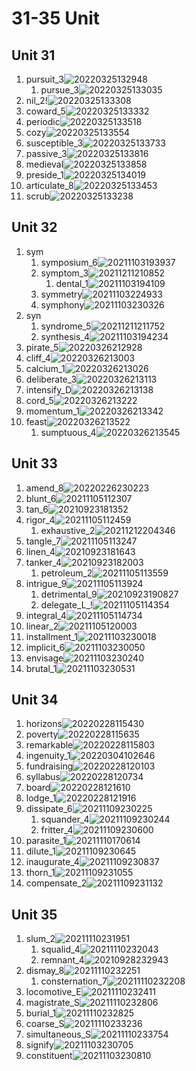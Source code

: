 # 31-35 Unit

## Unit 31

1. pursuit_3![20220325132948](https://raw.githubusercontent.com/Logible/Image/main/note_image/20220325132948.png)
    1. pursue_3![20220325133035](https://raw.githubusercontent.com/Logible/Image/main/note_image/20220325133035.png)
2. nil_2!![20220325133308](https://raw.githubusercontent.com/Logible/Image/main/note_image/20220325133308.png)
3. coward_5![20220325133332](https://raw.githubusercontent.com/Logible/Image/main/note_image/20220325133332.png)
4. periodic![20220325133518](https://raw.githubusercontent.com/Logible/Image/main/note_image/20220325133518.png)
5. cozy![20220325133554](https://raw.githubusercontent.com/Logible/Image/main/note_image/20220325133554.png)
6. susceptible_3![20220325133733](https://raw.githubusercontent.com/Logible/Image/main/note_image/20220325133733.png)
7. passive_3![20220325133816](https://raw.githubusercontent.com/Logible/Image/main/note_image/20220325133816.png)
8. medieval![20220325133858](https://raw.githubusercontent.com/Logible/Image/main/note_image/20220325133858.png)
9. preside_1![20220325134019](https://raw.githubusercontent.com/Logible/Image/main/note_image/20220325134019.png)
10. articulate_8![20220325133453](https://raw.githubusercontent.com/Logible/Image/main/note_image/20220325133453.png)
11. scrub![20220325133238](https://raw.githubusercontent.com/Logible/Image/main/note_image/20220325133238.png)

## Unit 32

1. sym
    1. symposium_6![20211103193937](https://raw.githubusercontent.com/Logible/Image/main/note_image/20211103193937.png)
    2. symptom_3![20211211210852](https://raw.githubusercontent.com/Logible/Image/main/note_image/20211211210852.png)
       1. dental_1![20211103194109](https://raw.githubusercontent.com/Logible/Image/main/note_image/20211103194109.png)
    3. symmetry![20211103224933](https://raw.githubusercontent.com/Logible/Image/main/note_image/20211103224933.png)
    4. symphony![20211103230326](https://raw.githubusercontent.com/Logible/Image/main/note_image/20211103230326.png)
2. syn
    1. syndrome_5![20211211211752](https://raw.githubusercontent.com/Logible/Image/main/note_image/20211211211752.png)
    2. synthesis_4![20211103194234](https://raw.githubusercontent.com/Logible/Image/main/note_image/20211103194234.png)
3. pirate_5![20220326212928](https://raw.githubusercontent.com/Logible/Image/main/note_image/20220326212928.png)
4. cliff_4![20220326213003](https://raw.githubusercontent.com/Logible/Image/main/note_image/20220326213003.png)
5. calcium_1![20220326213026](https://raw.githubusercontent.com/Logible/Image/main/note_image/20220326213026.png)
6. deliberate_3![20220326213113](https://raw.githubusercontent.com/Logible/Image/main/note_image/20220326213113.png)
7. intensify_D![20220326213138](https://raw.githubusercontent.com/Logible/Image/main/note_image/20220326213138.png)
8. cord_5![20220326213222](https://raw.githubusercontent.com/Logible/Image/main/note_image/20220326213222.png)
9. momentum_1![20220326213342](https://raw.githubusercontent.com/Logible/Image/main/note_image/20220326213342.png)
10. feast![20220326213522](https://raw.githubusercontent.com/Logible/Image/main/note_image/20220326213522.png)
    1. sumptuous_4![20220326213545](https://raw.githubusercontent.com/Logible/Image/main/note_image/20220326213545.png)

## Unit 33

1. amend_8![20220226230223](https://raw.githubusercontent.com/Logible/Image/main/note_image/20220226230223.png)
2. blunt_6![20211105112307](https://raw.githubusercontent.com/Logible/Image/main/note_image/20211105112307.png)
3. tan_6![20210923181352](https://raw.githubusercontent.com/Logible/Image/main/note_image/20210923181352.png)
4. rigor_4![20211105112459](https://raw.githubusercontent.com/Logible/Image/main/note_image/20211105112459.png)
    1. exhaustive_2![20211212204346](https://raw.githubusercontent.com/Logible/Image/main/note_image/20211212204346.png)
5. tangle_7![20211105113247](https://raw.githubusercontent.com/Logible/Image/main/note_image/20211105113247.png)
6. linen_4![20210923181643](https://raw.githubusercontent.com/Logible/Image/main/note_image/20210923181643.png)
7. tanker_4![20210923182003](https://raw.githubusercontent.com/Logible/Image/main/note_image/20210923182003.png)
    1. petroleum_2![20211105113559](https://raw.githubusercontent.com/Logible/Image/main/note_image/20211105113559.png)
8. intrigue_9![20211105113924](https://raw.githubusercontent.com/Logible/Image/main/note_image/20211105113924.png)
    1. detrimental_9![20210923190827](https://raw.githubusercontent.com/Logible/Image/main/note_image/20210923190827.png)
    2. delegate_L_!![20211105114354](https://raw.githubusercontent.com/Logible/Image/main/note_image/20211105114354.png)
9. integral_4![20211105114734](https://raw.githubusercontent.com/Logible/Image/main/note_image/20211105114734.png)
10. linear_2![20211105120003](https://raw.githubusercontent.com/Logible/Image/main/note_image/20211105120003.png)
11. installment_1![20211103230018](https://raw.githubusercontent.com/Logible/Image/main/note_image/20211103230018.png)
12. implicit_6![20211103230050](https://raw.githubusercontent.com/Logible/Image/main/note_image/20211103230050.png)
13. envisage![20211103230240](https://raw.githubusercontent.com/Logible/Image/main/note_image/20211103230240.png)
14. brutal_1![20211103230531](https://raw.githubusercontent.com/Logible/Image/main/note_image/20211103230531.png)

## Unit 34

1. horizons![20220228115430](https://raw.githubusercontent.comLogible/Image/main/note_image/20220228115430.png)
2. poverty![20220228115635](https://raw.githubusercontent.com/Logible/Image/main/note_image/20220228115635.png)
3. remarkable![20220228115803](https://raw.githubusercontent.com/Logible/Image/main/note_image/20220228115803.png)
4. ingenuity_1![20220304102646](https://raw.githubusercontent.com/Logible/Image/main/note_image/20220304102646.png)
5. fundraising![20220228120103](https://raw.githubusercontent.com/Logible/Image/main/note_image/20220228120103.png)
6. syllabus![20220228120734](https://raw.githubusercontent.com/Logible/Image/main/note_image/20220228120734.png)
7. board![20220228121610](https://raw.githubusercontent.com/Logible/Image/main/note_image/20220228121610.png)
8. lodge_1![20220228121916](https://raw.githubusercontent.com/Logible/Image/main/note_image/20220228121916.png)
9. dissipate_6![20211109230225](https://raw.githubusercontent.com/Logible/Image/main/note_image/20211109230225.png)
    1. squander_4![20211109230244](https://raw.githubusercontent.com/Logible/Image/main/note_image/20211109230244.png)
    2. fritter_4![20211109230600](https://raw.githubusercontent.com/Logible/Image/main/note_image/20211109230600.png)
10. parasite_1![20211110170614](https://raw.githubusercontent.com/Logible/Image/main/note_image/20211110170614.png)
11. dilute_1![20211109230645](https://raw.githubusercontent.com/Logible/Image/main/note_image/20211109230645.png)
12. inaugurate_4![20211109230837](https://raw.githubusercontent.com/Logible/Image/main/note_image/20211109230837.png)
13. thorn_1![20211109231055](https://raw.githubusercontent.com/Logible/Image/main/note_image/20211109231055.png)
14. compensate_2![20211109231132](https://raw.githubusercontent.com/Logible/Image/main/note_image/20211109231132.png)

## Unit 35

1. slum_2![20211110231951](https://raw.githubusercontent.com/Logible/Image/main/note_image/20211110231951.png)
    1. squalid_4![20211110232043](https://raw.githubusercontent.com/Logible/Image/main/note_image/20211110232043.png)
    2. remnant_4![20210928232943](https://raw.githubusercontent.com/Logible/Image/main/note_image/20210928232943.png)
2. dismay_8![20211110232251](https://raw.githubusercontent.com/Logible/Image/main/note_image/20211110232251.png)
    1. consternation_7![20211110232208](https://raw.githubusercontent.com/Logible/Image/main/note_image/20211110232208.png)
3. locomotive_E![20211110232411](https://raw.githubusercontent.com/Logible/Image/main/note_image/20211110232411.png)
4. magistrate_S![20211110232806](https://raw.githubusercontent.com/Logible/Image/main/note_image/20211110232806.png)
5. burial_1![20211110232825](https://raw.githubusercontent.com/Logible/Image/main/note_image/20211110232825.png)
6. coarse_S![20211110233236](https://raw.githubusercontent.com/Logible/Image/main/note_image/20211110233236.png)
7. simultaneous_S![20211110233754](https://raw.githubusercontent.com/Logible/Image/main/note_image/20211110233754.png)
8. signify![20211103230705](https://raw.githubusercontent.com/Logible/Image/main/note_image/20211103230705.png)
9. constituent![20211103230810](https://raw.githubusercontent.com/Logible/Image/main/note_image/20211103230810.png)
